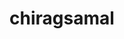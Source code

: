 ---
title: chiragsamal
github: https://github.com/chiragsamal
mode: dark
transition: 3s
archetype:
- Minimalistic
---